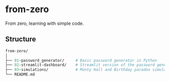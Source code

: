 # from-zero
From zero, learning with simple code.
## Structure
```graphql
from-zero/
│
├── 01-password_generator/     # Basic password generator in Python
├── 02-streamlit-dashboard/    # Streamlit version of the password generator
├── 03-simulations/            # Monty Hall and Birthday paradox simulations
└── README.md
```